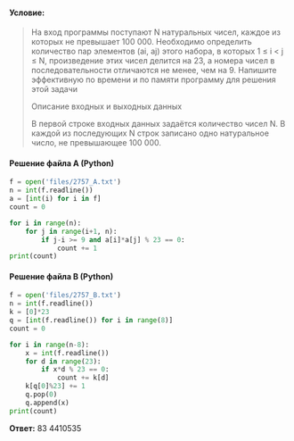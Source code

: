 #### Условие:
> На вход программы поступают N натуральных чисел, каждое из которых не превышает 100 000. Необходимо определить количество пар элементов (ai, aj) этого набора, в которых 1 ≤ i < j  ≤ N, произведение этих чисел делится на 23, а номера чисел в последовательности отличаются не менее, чем на 9. Напишите эффективную по времени и по памяти программу для решения этой задачи
> 
> Описание входных и выходных данных
> 
> В первой строке входных данных задаётся количество чисел N. В каждой из последующих N строк записано одно натуральное число, не превышающее 100 000.

#### Решение файла A (Python)
```python
f = open('files/2757_A.txt')
n = int(f.readline())
a = [int(i) for i in f]
count = 0

for i in range(n):
    for j in range(i+1, n):
        if j-i >= 9 and a[i]*a[j] % 23 == 0:
            count += 1
print(count)
```

#### Решение файла B (Python)
```python
f = open('files/2757_B.txt')
n = int(f.readline())
k = [0]*23
q = [int(f.readline()) for i in range(8)]
count = 0

for i in range(n-8):
    x = int(f.readline())
    for d in range(23):
        if x*d % 23 == 0:
            count += k[d]
    k[q[0]%23] += 1
    q.pop(0)
    q.append(x)
print(count)
```

**Ответ:** 83 4410535
